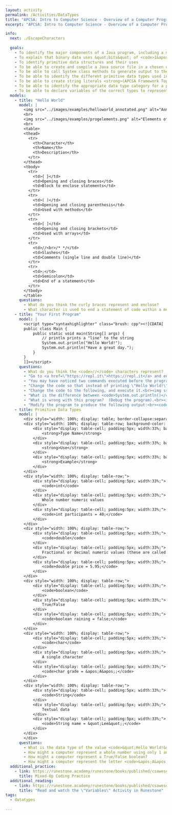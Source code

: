 ```yaml
---
layout: activity
permalink: /Activities/DataTypes
title: "APCSA: Intro to Computer Science - Overview of a Computer Program and Data Types"
excerpt: "APCSA: Intro to Computer Science - Overview of a Computer Program and Data Types"

info:
  next: ./EscapeCharacters
    
  goals: 
    - To identify the major components of a Java program, including a method and a class
    - To explain that binary data uses &quot;bits&quot; of <code>1&apos;s</code> and <code>0&apos;s</code> to represent data of various types, both numeric and textual
    - To identify primitive data structures and their uses
    - To be able to create and compile a Java source file in a chosen development environment
    - To be able to call System class methods to generate output to the console <strong>(APCSA Framework Topic 1.1 Mod 1.A)</strong>
    - To be able to identify the different primitive data types used in the Java language
    - To be able to create string literals <strong>(APCSA Framework Topic 1.1 Var 1.A)</strong>
    - To be able to identify the appropriate data type category for a particular specification. <strong>(APCSA Framework Topic 1.2 Var 1.B)</strong>
    - To be able to declare variables of the correct types to represent primitive data. <strong>(APCSA Framework Topic 1.2 Var 1.C)</strong>
  models:
    - title: "Hello World"
      model: |
        <img src="../images/examples/helloworld_annotated.png" alt="Annotated Hello World Java program example">
        <br>
        <img src="../images/examples/progelements.png" alt="Elements of a Java program">
        <br>
        <table>
        <thead>
          <tr>
            <th>Character</th>
            <th>Name</th>
            <th>Description</th>
          </tr>
        </thead>
        <tbody>
          <tr>
            <td>{ }</td>
            <td>Opening and closing braces</td>
            <td>Block to enclose statements</td>
          </tr>
          <tr>
            <td>( )</td>
            <td>Opening and closing parenthesis</td>
            <td>Used with methods</td>
          </tr>
          <tr>
            <td>[ ]</td>
            <td>Opening and closing brackets</td>
            <td>Used with arrays</td>
          </tr>
          <tr>
            <td>//<br>/* */</td>
            <td>Slashes</td>
            <td>Comments (single line and double line)</td>
          </tr>
          <tr>
            <td>;</td>
            <td>Semicolon</td>
            <td>End of a statement</td>
          </tr>
        </tbody>
        </table>        
      questions: 
        - What do you think the curly braces represent and enclose?
        - What character is used to end a statement of code within a method?
    - title: "Your First Program"
      model: |
        <script type="syntaxhighlighter" class="brush: cpp"><![CDATA[
        public class Main {
            public static void main(String[] args) {
                // println prints a "line" to the string
                System.out.println("Hello World!");
                System.out.println("Have a great day.");
            }
        }
        ]]></script> 
      questions: 
        - What do you think the <code>//</code> characters represent?  
        - "Go to <a href=\"https://repl.it\">https://repl.it</a> and enter the code above into a file called <code>Main.java</code> (the filename is almost always the same as the class name, which we called <code>Main</code> in this example).  Click the \"Run\" button at the top to run the program."
        - "You may have noticed two commands executed before the program ran and printed \"Hello world!\" - to execute a program with the java command, the code in each class must first be compiled using the javac command.  Development environments such as repl.it usually do these steps for you.  Note that you can run many of our code examples in repl.it or the <a href=\"https://cscircles.cemc.uwaterloo.ca/java_visualize/\">Java Visualizer</a><br><img src=\"../images/examples/compileprocess.png\" alt=\"The compilation process\">"
        - "Change the code so that instead of printing \"Hello World!\" the code instead prints a greeting to your partner."  
        - "Change the code to the following, and execute it.<br><img src=\"../images/examples/systemoutprint.png\" alt=\"Printing statements to the screen\">"   
        - "What is the difference between <code>System.out.println()</code> and <code>System.out.print()</code>?  <strong>APCSA U1 Topic1.1 MOD 1.A.1 and MOD 1.A.2</strong>"
        - "What is wrong with this program?  (Debug the program).<br><img src=\"../images/examples/syntaxerror.png\" alt=\"A program with an error\">"
        - "Modify the program to produce the following output:<br><code>How are you?<br>Everything is going well.</code>"
    - title: Primitive Data Types
      model: |
        <div style="width: 100%; display: table; border-collapse:separate; border-spacing:5px;">
        <div style="width: 100%; display: table-row; background-color: black; color: white;">
            <div style="display: table-cell; padding:5px; width:33%; background-color: black; color: white;">
                <strong>Type Name</strong>
            </div>
            <div style="display: table-cell; padding:5px; width:33%; background-color: black; color: white;">
                <strong>Use</strong>
            </div>
            <div style="display: table-cell; padding:5px; width:33%; background-color: black; color: white;">
                <strong>Example</strong>
            </div>
        </div>
        <div style="width: 100%; display: table-row;">
            <div style="display: table-cell; padding:5px; width:33%;">
                <code>int</code>
            </div>
            <div style="display: table-cell; padding:5px; width:33%;">
                Whole number numeric values
            </div>
            <div style="display: table-cell; padding:5px; width:33%;">
                <code>int participants = 40;</code>
            </div>
        </div>    
        <div style="width: 100%; display: table-row;">
            <div style="display: table-cell; padding:5px; width:33%;">
                <code>double</code>
            </div>
            <div style="display: table-cell; padding:5px; width:33%;">
                Fractional or decimal numeric values (these are called "floating point" values)
            </div>
            <div style="display: table-cell; padding:5px; width:33%;">
                <code>double price = 5.95;</code>
            </div>
        </div>        
        <div style="width: 100%; display: table-row;">
            <div style="display: table-cell; padding:5px; width:33%;">
                <code>boolean</code>
            </div>
            <div style="display: table-cell; padding:5px; width:33%;">
                True/False
            </div>
            <div style="display: table-cell; padding:5px; width:33%;">
                <code>boolean raining = false;</code>
            </div>
        </div>  
        <div style="width: 100%; display: table-row;">
            <div style="display: table-cell; padding:5px; width:33%;">
                <code>char</code>
            </div>
            <div style="display: table-cell; padding:5px; width:33%;">
                A single character
            </div>
            <div style="display: table-cell; padding:5px; width:33%;">
                <code>char grade = &apos;A&apos;;</code>
            </div>
        </div>     
        <div style="width: 100%; display: table-row;">
            <div style="display: table-cell; padding:5px; width:33%;">
                <code>String</code>
            </div>
            <div style="display: table-cell; padding:5px; width:33%;">
                Textual data
            </div>
            <div style="display: table-cell; padding:5px; width:33%;">
                <code>String name = &quot;Lee&quot;;</code>
            </div>
        </div>       
        </div>
      questions:
        - What is the data type of the value <code>&quot;Hello World!&quot;</code>?
        - How might a computer represent a whole number using only 1 and 0 digits?  How do you use the decimal digits 0 through 9 to represent all whole numbers?
        - How might a computer represent a True/False boolean?
        - How might a computer represent the letter <code>&apos;A&apos;</code> or the word <code>&quot;Hi!&quot;</code>?
  additional_practice:
    - link: https://runestone.academy/runestone/books/published/csawesome/Unit1-Getting-Started/topic-1-8-practice-coding.html
      title: Mixed-Up Coding Practice
  additional_reading:
    - link: https://runestone.academy/runestone/books/published/csawesome/Unit1-Getting-Started/topic-1-3-variables.html
      title: "Read and watch the \"Variables\" Activity in Runestone"
tags:
  - datatypes
  
---
```


